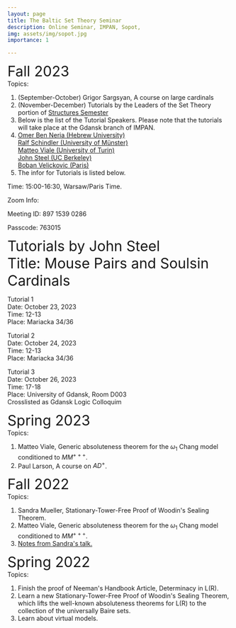 ```yaml
---
layout: page
title: The Baltic Set Theory Seminar 
description: Online Seminar, IMPAN, Sopot,
img: assets/img/sopot.jpg
importance: 1

---
```

<font size="+3"> Fall 2023</font> <br>
Topics: 
 1. (September-October) Grigor Sargsyan, A course on large cardinals <br>
 2. (November-December) Tutorials by the Leaders of the Set Theory portion of  <a href="https://www.impan.pl/en/activities/banach-center/conferences/23-simons-08">Structures Semester</a> <br>
 3. Below is the list of the Tutorial Speakers. Please note that the tutorials will take place at the Gdansk branch of IMPAN.<br>
 4. <a href="https://math.huji.ac.il/~omerbn/">Omer Ben Neria (Hebrew University) </a><br>
<a href="http://ivv5hpp.uni-muenster.de/u/rds/">Ralf Schindler (University of Münster)</a> <br>
<a href="http://www.logicatorino.altervista.org/matteo_viale/">Matteo Viale (University of Turin)</a> <br>
<a href="https://math.berkeley.edu/~steel/">John Steel (UC Berkeley) </a><br>
<a href="https://webusers.imj-prg.fr/~boban.velickovic/">Boban Velickovic (Paris) </a><br>
 5. The infor for Tutorials is listed below.



Time: 15:00-16:30, Warsaw/Paris Time.

Zoom Info:

Meeting ID: 897 1539 0286

Passcode: 763015

<font size="+3"> Tutorials by John Steel</font> <br>
<font size="+3"> Title: Mouse Pairs and Soulsin Cardinals</font> <br>

Tutorial 1<br>
Date: October 23, 2023<br>
Time: 12-13<br>
Place: Mariacka 34/36<br>

Tutorial 2<br>
Date: October 24, 2023<br>
Time: 12-13<br>
Place: Mariacka 34/36<br>

Tutorial 3<br>
Date: October 26, 2023<br>
Time: 17-18<br>
Place: University of Gdansk, Room D003<br>
Crosslisted as Gdansk Logic Colloquim








<font size="+3"> Spring 2023</font> <br>
Topics: 
 1. Matteo Viale, Generic absoluteness theorem for the $\omega_1$ Chang model conditioned to $MM^{+++}$. <br>
2. Paul Larson, A course on $AD^+$. 
	
<font size="+3"> Fall 2022</font> <br>
Topics:
1. Sandra Mueller,  Stationary-Tower-Free Proof of Woodin's Sealing Theorem.  </td></tr>
2. Matteo Viale, Generic absoluteness theorem for the $\omega_1$ Chang model conditioned to $MM^{+++}$.<br>
3.  <a href="https://www.impan.pl/~gsargsyan/Snotes.pdf">Notes from Sandra's talk. </a> <br>
	

<font size="+3">Spring 2022</font> <br>
Topics:
1. Finish the proof of Neeman's Handbook Article, Determinacy in L(R). <br>
2. Learn a new Stationary-Tower-Free Proof of Woodin's Sealing Theorem, which lifts the well-known absoluteness theorems for L(R) to the collection of the  universally Baire sets.   <br>
3. Learn about virtual models.  
	


	
